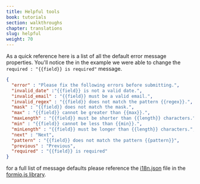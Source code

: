 ```yaml
---
title: Helpful tools
book: tutorials
section: walkthroughs
chapter: translations
slug: helpful
weight: 70
---
```


As a quick reference here is a list of all the default error message properties. You'll notice the in the example
we were able to change the `required : "{{field}} is required"` message. 

```json
{
  "error" : "Please fix the following errors before submitting.",
  "invalid_date" :"{{field}} is not a valid date.",
  "invalid_email" : "{{field}} must be a valid email.",
  "invalid_regex" : "{{field}} does not match the pattern {{regex}}.",
  "mask" : "{{field}} does not match the mask.",
  "max" : "{{field}} cannot be greater than {{max}}.",
  "maxLength" : "{{field}} must be shorter than {{length}} characters.",
  "min" : "{{field}} cannot be less than {{min}}.",
  "minLength" : "{{field}} must be longer than {{length}} characters.",
  "next" : "Next",
  "pattern" : "{{field}} does not match the pattern {{pattern}}",
  "previous" : "Previous",
  "required" : "{{field}} is required"
}
```

for a full list of message defaults please reference the [i18n.json](https://github.com/formio/formio.js/blob/master/src/i18n.js)
file in the [formio.js library](https://github.com/formio/formio.js).